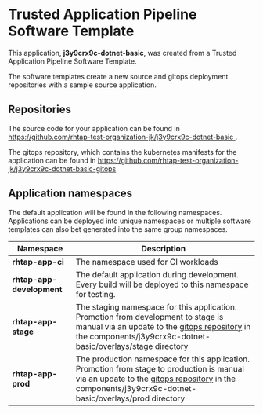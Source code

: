 # Trusted Application Pipeline Software Template

This application, **j3y9crx9c-dotnet-basic**, was created from a Trusted Application Pipeline Software Template.

The software templates create a new source and gitops deployment repositories with a sample source application. 

## Repositories

The source code for your application can be found in [https://github.com/rhtap-test-organization-jk/j3y9crx9c-dotnet-basic ](https://github.com/rhtap-test-organization-jk/j3y9crx9c-dotnet-basic ).
 
The gitops repository, which contains the kubernetes manifests for the application can be found in 
[https://github.com/rhtap-test-organization-jk/j3y9crx9c-dotnet-basic-gitops ](https://github.com/rhtap-test-organization-jk/j3y9crx9c-dotnet-basic-gitops ) 

## Application namespaces 

The default application will be found in the following namespaces. Applications can be deployed into unique namespaces or multiple software templates can also bet generated into the same group namespaces.  

|  Namespace   |  Description   |  
| -------- | -------- |
| **rhtap-app-ci** | The namespace used for CI workloads |
| **rhtap-app-development** | The default application during development. Every build will be deployed to this namespace for testing. |
| **rhtap-app-stage** | The staging namespace for this application. Promotion from development to stage is manual via an update to the [gitops repository](https://github.com/rhtap-test-organization-jk/j3y9crx9c-dotnet-basic-gitops ) in the components/j3y9crx9c-dotnet-basic/overlays/stage directory |
| **rhtap-app-prod** | The production namespace for this application. Promotion from stage to production is manual via an update to the [gitops repository](https://github.com/rhtap-test-organization-jk/j3y9crx9c-dotnet-basic-gitops ) in the components/j3y9crx9c-dotnet-basic/overlays/prod directory |